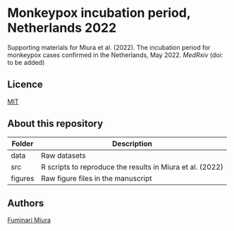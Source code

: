 # Monkeypox incubation period, Netherlands 2022
Supporting materials for Miura et al. (2022). The incubation period for monkeypox cases confirmed in the Netherlands, May 2022. _MedRxiv_ (doi: to be added)

## Licence
[MIT](https://github.com/fmiura/MpxInc_2022/blob/main/LICENSE)

## About this repository
| Folder    | Description |
|-----------|------------------------------------------------------|
| data      | Raw datasets |
| src       | R scripts to reproduce the results in Miura et al. (2022) |
| figures   | Raw figure files in the manuscript |

## Authors
[Fuminari Miura](https://github.com/fmiura)
